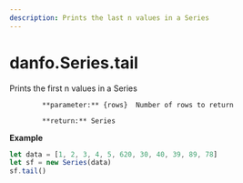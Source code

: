 ```yaml
---
description: Prints the last n values in a Series
---
```


# danfo.Series.tail

Prints the first n values in a Series

            **parameter:** {rows}  Number of rows to return

            **return:** Series

**Example**

```javascript
let data = [1, 2, 3, 4, 5, 620, 30, 40, 39, 89, 78]
let sf = new Series(data)
sf.tail()
```



